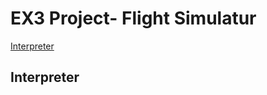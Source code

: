 # EX3 Project- Flight Simulatur 

‫‪[Interpreter](#Interpreter)

















































## Interpreter
